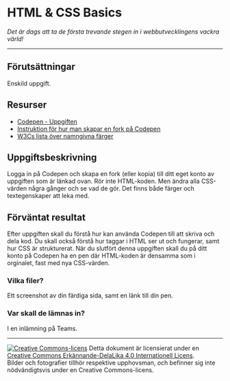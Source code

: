 # HTML & CSS Basics

_Det är dags att ta de första trevande stegen in i webbutvecklingens vackra värld!_  

---    

## Förutsättningar    

Enskild uppgift. 

## Resurser

* [Codepen - Uppgiften](https://codepen.io/seetee/pen/eYVEyrZ?editors=1100)  
* [Instruktion för hur man skapar en fork på Codepen](https://blog.codepen.io/documentation/forks/)  
* [W3Cs lista över namngivna färger](https://www.w3.org/wiki/CSS/Properties/color/keywords)  

## Uppgiftsbeskrivning  

Logga in på Codepen och skapa en fork (eller kopia) till ditt eget konto av uppgiften som är länkad ovan. Rör inte HTML-koden. Men ändra alla CSS-värden några gånger och se vad de gör. Det finns både färger och textegenskaper att leka med.  

## Förväntat resultat  

Efter uppgiften skall du förstå hur kan använda Codepen till att skriva och dela kod. Du skall också förstå hur taggar i HTML ser ut och fungerar, samt hur CSS är strukturerat. När du slutfört denna uppgiften skall du på ditt konto på Codepen ha en pen där HTML-koden är densamma som i orginalet, fast med nya CSS-värden.  

### Vilka filer?  

Ett screenshot av din färdiga sida, samt en länk till din pen.  

### Var skall de lämnas in?  

I en inlämning på Teams.  

---   

[![Creative Commons-licens](https://i.creativecommons.org/l/by-sa/4.0/80x15.png)](http://creativecommons.org/licenses/by-sa/4.0/) Detta dokument är licensierat under en [Creative Commons Erkännande-DelaLika 4.0 Internationell Licens](http://creativecommons.org/licenses/by-sa/4.0/).    
Bilder och fotografier tillhör respektive upphovsman, och befinner sig inte nödvändigtsvis under en Creative Commons-licens.    
